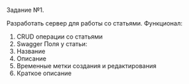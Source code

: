 Задание №1.

Разработать сервер для работы со статьями.
Функционал:
1. CRUD операции со статьями
2. Swagger
Поля у статьи:
1. Название
2. Описание
3. Временные метки создания и редактирования
4. Краткое описание
